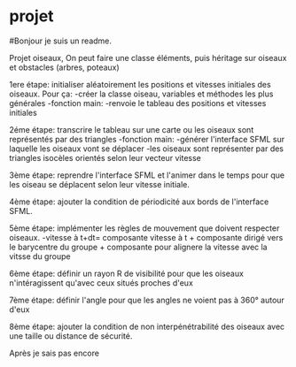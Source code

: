 # projet

#Bonjour je suis un readme.


Projet oiseaux,
On peut faire une classe éléments, puis héritage sur oiseaux et obstacles (arbres, poteaux)


1ere étape:
initialiser aléatoirement les positions et vitesses initiales des oiseaux. Pour ça:
  -créer la classe oiseau, variables et méthodes les plus générales
  -fonction main:
    -renvoie le tableau des positions et vitesses initiales
 
 
2éme étape: transcrire le tableau sur une carte ou les oiseaux sont représentés par des triangles
  -fonction main:
    -générer l'interface SFML sur laquelle les oiseaux vont se déplacer
    -les oiseaux sont représenter par des triangles isocèles orientés selon leur vecteur vitesse
    
3ème étape: reprendre l'interface SFML et l'animer dans le temps pour que les oiseau se déplacent selon leur vitesse initiale.

4ème étape: ajouter la condition de périodicité aux bords de l'interface SFML.

5ème étape: implémenter les règles de mouvement que doivent respecter oiseaux.
  -vitesse à t+dt= composante vitesse à t + composante dirigé vers le barycentre du groupe + composante pour alignere la vitesse avec la vitsse du groupe

6ème étape: définir un rayon R de visibilité pour que les oiseaux n'intéragissent qu'avec ceux situés proches d'eux

7ème étape: définir l'angle pour que les angles ne voient pas à 360° autour d'eux

8ème étape: ajouter la condition de non interpénétrabilité des oiseaux avec une taille ou distance de sécurité.

Après je sais pas encore


